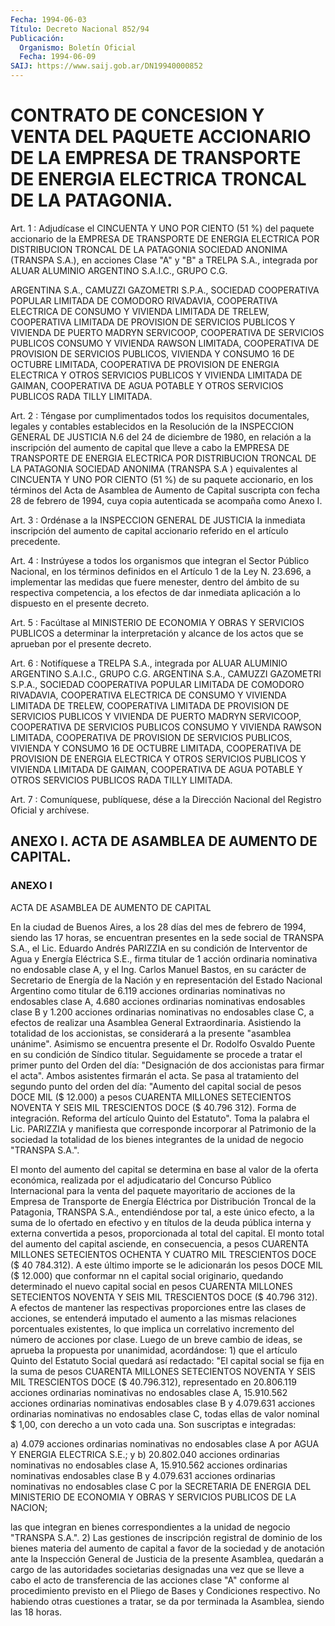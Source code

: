 ```yaml
---
Fecha: 1994-06-03
Título: Decreto Nacional 852/94
Publicación:
  Organismo: Boletín Oficial
  Fecha: 1994-06-09
SAIJ: https://www.saij.gob.ar/DN19940000852
---
```

# CONTRATO DE CONCESION Y VENTA DEL PAQUETE ACCIONARIO DE LA EMPRESA DE TRANSPORTE DE ENERGIA ELECTRICA TRONCAL DE LA PATAGONIA.

<a id="1"></a>
Art.  1  : Adjudícase el CINCUENTA Y UNO POR CIENTO (51 %) del paquete  accionario    de  la  EMPRESA  DE  TRANSPORTE  DE  ENERGIA ELECTRICA  POR  DISTRIBUCION   TRONCAL  DE  LA  PATAGONIA  SOCIEDAD ANONIMA (TRANSPA S.A.), en acciones  Clase "A" y "B" a TRELPA S.A., integrada  por  ALUAR  ALUMINIO  ARGENTINO   S.A.I.C.,  GRUPO  C.G.

ARGENTINA  S.A.,  CAMUZZI  GAZOMETRI  S.P.A., SOCIEDAD  COOPERATIVA POPULAR LIMITADA DE COMODORO RIVADAVIA,  COOPERATIVA  ELECTRICA  DE CONSUMO  Y  VIVIENDA  LIMITADA  DE  TRELEW, COOPERATIVA LIMITADA DE PROVISION  DE  SERVICIOS  PUBLICOS  Y  VIVIENDA  DE  PUERTO  MADRYN SERVICOOP,  COOPERATIVA DE SERVICIOS PUBLICOS  CONSUMO  Y  VIVIENDA RAWSON LIMITADA,  COOPERATIVA  DE  PROVISION DE SERVICIOS PUBLICOS, VIVIENDA  Y  CONSUMO  16  DE  OCTUBRE  LIMITADA,    COOPERATIVA  DE PROVISION  DE  ENERGIA  ELECTRICA  Y  OTROS  SERVICIOS  PUBLICOS  Y VIVIENDA  LIMITADA DE GAIMAN, COOPERATIVA DE AGUA POTABLE  Y  OTROS SERVICIOS PUBLICOS RADA TILLY LIMITADA.

<a id="2"></a>
Art.  2  :  Téngase  por  cumplimentados  todos los requisitos documentales, legales y contables establecidos en  la Resolución de la INSPECCION GENERAL DE JUSTICIA N.6 del 24 de diciembre  de 1980, en  relación  a  la inscripción del aumento de capital que lleve  a cabo la EMPRESA DE TRANSPORTE DE ENERGIA ELECTRICA POR DISTRIBUCION TRONCAL  DE LA PATAGONIA SOCIEDAD ANONIMA (TRANSPA S.A ) equivalentes al CINCUENTA  Y  UNO POR CIENTO (51 %) de su paquete accionario, en los términos del Acta  de  Asamblea  de  Aumento  de Capital  suscripta  con  fecha  28  de  febrero de 1994, cuya copia autenticada se acompaña como Anexo I.

<a id="3"></a>
Art.  3  :  Ordénase  a  la  INSPECCION GENERAL DE JUSTICIA la inmediata inscripción del aumento de  capital  accionario  referido en el artículo precedente.

<a id="4"></a>
Art.  4  :  Instrúyese  a todos los organismos que integran el Sector Público Nacional, en los  términos  definidos en el Artículo 1  de  la  Ley  N.  23.696,  a  implementar las medidas  que  fuere menester, dentro del ámbito de su  respectiva  competencia,  a  los efectos  de  dar inmediata aplicación a lo dispuesto en el presente decreto.

<a id="5"></a>
Art.  5  :  Facúltase  al  MINISTERIO  DE  ECONOMIA  Y OBRAS Y SERVICIOS PUBLICOS a determinar la interpretación y alcance  de los actos que se aprueban por el presente decreto.

<a id="6"></a>
Art.  6  :  Notifíquese  a  TRELPA  S.A.,  integrada por ALUAR ALUMINIO  ARGENTINO  S.A.I.C., GRUPO C.G. ARGENTINA  S.A.,  CAMUZZI GAZOMETRI  S.P.A.,  SOCIEDAD    COOPERATIVA   POPULAR  LIMITADA  DE COMODORO  RIVADAVIA,  COOPERATIVA ELECTRICA DE CONSUMO  Y  VIVIENDA LIMITADA DE TRELEW, COOPERATIVA  LIMITADA DE PROVISION DE SERVICIOS PUBLICOS  Y  VIVIENDA DE PUERTO MADRYN  SERVICOOP,  COOPERATIVA  DE SERVICIOS PUBLICOS  CONSUMO Y VIVIENDA RAWSON LIMITADA, COOPERATIVA DE  PROVISION DE SERVICIOS  PUBLICOS,  VIVIENDA  Y  CONSUMO  16  DE OCTUBRE  LIMITADA,  COOPERATIVA DE PROVISION DE ENERGIA ELECTRICA Y OTROS SERVICIOS PUBLICOS Y VIVIENDA LIMITADA DE GAIMAN, COOPERATIVA DE AGUA POTABLE  Y  OTROS SERVICIOS PUBLICOS RADA TILLY LIMITADA.

<a id="7"></a>
Art. 7 : Comuníquese, publíquese, dése a la Dirección Nacional del Registro Oficial y archívese.

## ANEXO I. ACTA DE ASAMBLEA DE AUMENTO DE CAPITAL.

### ANEXO I

<a id="1"></a>
ACTA DE ASAMBLEA DE AUMENTO DE CAPITAL

En  la ciudad de Buenos Aires, a los 28 días del mes de febrero de 1994,  siendo  las  17  horas,  se  encuentran presentes en la sede social  de  TRANSPA S.A., el Lic. Eduardo  Andrés  PARIZZIA  en  su condición de  Interventor  de  Agua y Energía Eléctrica S.E., firma titular de 1 acción ordinaria nominativa  no  endosable  clase A, y el  Ing.  Carlos  Manuel  Bastos,  en su carácter de Secretario  de Energía  de  la  Nación  y en representación  del  Estado  Nacional Argentino como titular de  6.119 acciones ordinarias nominativas no endosables  clase  A,  4.680  acciones    ordinarias    nominativas endosables  clase  B  y  1.200  acciones ordinarias nominativas  no endosables  clase C, a efectos de  realizar  una  Asamblea  General Extraordinaria.  Asistiendo  la  totalidad  de  los accionistas, se considerará   a  la  presente  "asamblea  unánime".  Asimismo    se encuentra presente  el  Dr.  Rodolfo Osvaldo Puente en su condición de Síndico titular. Seguidamente  se  procede  a  tratar  el primer punto  del  Orden  del  día:  "Designación  de dos accionistas para firmar  el acta". Ambos asistentes firmarán el  acta.  Se  pasa  al tratamiento  del  segundo  punto  del  orden  del día: "Aumento del capital  social  de  pesos  DOCE  MIL  ($ 12.000) a pesos  CUARENTA MILLONES SETECIENTOS NOVENTA Y SEIS MIL  TRESCIENTOS DOCE ($ 40.796 312).  Forma  de  integración.  Reforma  del  artículo  Quinto  del Estatuto".  Toma  la  palabra  el  Lic.  PARIZZIA y manifiesta  que corresponde incorporar al Patrimonio de la  sociedad  la  totalidad de  los bienes integrantes de la unidad de negocio "TRANSPA  S.A.".

El monto  del  aumento del capital se determina en base al valor de la oferta económica,  realizada  por  el adjudicatario del Concurso Público  Internacional  para la venta del  paquete  mayoritario  de acciones  de la Empresa de  Transporte  de  Energía  Eléctrica  por Distribución  Troncal  de la Patagonia, TRANSPA S.A., entendiéndose por tal, a este único efecto,  a la suma de lo ofertado en efectivo y en títulos de la deuda pública  interna  y  externa  convertida a pesos,  proporcionada  al  total  del  capital. El monto total  del aumento  del capital asciende, en consecuencia,  a  pesos  CUARENTA MILLONES SETECIENTOS  OCHENTA  Y  CUATRO MIL TRESCIENTOS DOCE ($ 40 784.312). A este último importe se  le  adicionarán  los pesos DOCE MIL  ($  12.000)  que  conformar  nn  el capital social originario, quedando  determinado  el nuevo capital social  en  pesos  CUARENTA MILLONES SETECIENTOS NOVENTA  Y SEIS MIL TRESCIENTOS DOCE ($ 40.796 312). A efectos de mantener las  respectivas proporciones entre las clases de acciones, se entenderá imputado  el  aumento a las mismas relaciones porcentuales existentes, lo que implica  un  correlativo incremento  del  número  de  acciones por clase. Luego de un  breve cambio  de  ideas,  se  aprueba  la    propuesta   por  unanimidad, acordándose: 1) que el artículo Quinto del Estatuto  Social quedará así  redactado:  "El  capital  social  se fija en la suma de  pesos CUARENTA MILLONES SETECIENTOS NOVENTA Y  SEIS  MIL TRESCIENTOS DOCE ($  40.796.312),  representado  en  20.806.119 acciones  ordinarias nominativas no endosables clase A, 15.910.562  acciones  ordinarias nominativas  endosables  clase  B  y  4.079.631 acciones ordinarias nominativas no endosables clase C, todas  ellas  de valor nominal $ 1,00, con derecho a un voto cada una. Son suscriptas  e integradas:

a) 4.079 acciones ordinarias nominativas no endosables  clase A por AGUA  Y ENERGIA ELECTRICA S.E.; y b) 20.802.040 acciones ordinarias nominativas  no  endosables clase A, 15.910.562 acciones ordinarias nominativas endosables  clase  B  y  4.079.631  acciones ordinarias nominativas no endosables clase C por la SECRETARIA  DE ENERGIA DEL MINISTERIO DE ECONOMIA Y OBRAS Y SERVICIOS PUBLICOS DE  LA  NACION;

las  que integran en bienes correspondientes a la unidad de negocio "TRANSPA  S.A.".  2)  Las  gestiones  de  inscripción  registral de dominio de los bienes materia del aumento de capital a favor  de la sociedad  y de anotación ante la Inspección General de Justicia  de la  presente    Asamblea,  quedarán  a  cargo  de  las  autoridades societarias designadas  una  vez  que  se  lleve  a cabo el acto de transferencia  de las acciones clase "A" conforme al  procedimiento previsto  en  el Pliego  de  Bases  y  Condiciones  respectivo.  No habiendo  otras  cuestiones  a  tratar,  se  da  por  terminada  la Asamblea, siendo las 18 horas.